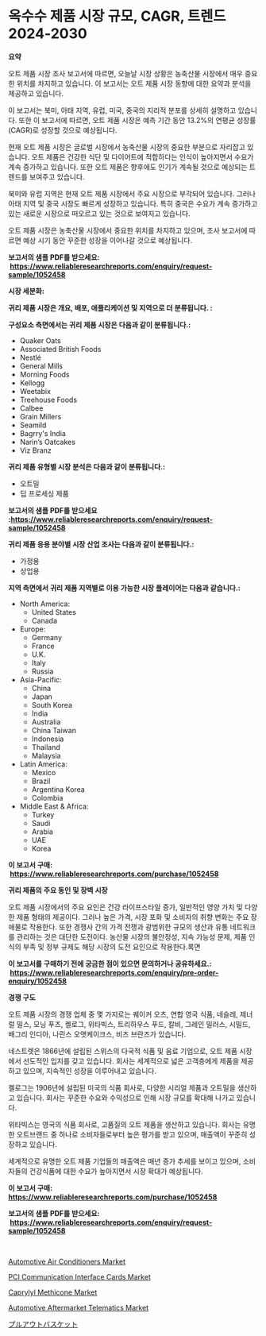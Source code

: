 <p><h1>옥수수 제품 시장 규모, CAGR, 트렌드 2024-2030</h1></p><p><strong>요약</strong></p>
<p><p>오트 제품 시장 조사 보고서에 따르면, 오늘날 시장 상황은 농축산물 시장에서 매우 중요한 위치를 차지하고 있습니다. 이 보고서는 오트 제품 시장 동향에 대한 요약과 분석을 제공하고 있습니다.</p><p>이 보고서는 북미, 아태 지역, 유럽, 미국, 중국의 지리적 분포를 상세히 설명하고 있습니다. 또한 이 보고서에 따르면, 오트 제품 시장은 예측 기간 동안 13.2%의 연평균 성장률(CAGR)로 성장할 것으로 예상됩니다.</p><p>현재 오트 제품 시장은 글로벌 시장에서 농축산물 시장의 중요한 부분으로 자리잡고 있습니다. 오트 제품은 건강한 식단 및 다이어트에 적합하다는 인식이 높아지면서 수요가 계속 증가하고 있습니다. 또한 오트 제품은 향후에도 인기가 계속될 것으로 예상되는 트렌드를 보여주고 있습니다.</p><p>북미와 유럽 지역은 현재 오트 제품 시장에서 주요 시장으로 부각되어 있습니다. 그러나 아태 지역 및 중국 시장도 빠르게 성장하고 있습니다. 특히 중국은 수요가 계속 증가하고 있는 새로운 시장으로 떠오르고 있는 것으로 보여지고 있습니다.</p><p>오트 제품 시장은 농축산물 시장에서 중요한 위치를 차지하고 있으며, 조사 보고서에 따르면 예상 시기 동안 꾸준한 성장을 이어나갈 것으로 예상됩니다.</p></p>
<p><strong>보고서의 샘플 PDF를 받으세요: &nbsp;<a href="https://www.reliableresearchreports.com/enquiry/request-sample/1052458">https://www.reliableresearchreports.com/enquiry/request-sample/1052458</a></strong></p>
<p><strong>시장 세분화:</strong></p>
<p><strong> 귀리 제품 시장은 개요, 배포, 애플리케이션 및 지역으로 더 분류됩니다. :</strong></p>
<p><strong>구성요소 측면에서는 귀리 제품 시장은 다음과 같이 분류됩니다.:</strong></p>
<p><ul><li>Quaker Oats</li><li>Associated British Foods</li><li>Nestlé</li><li>General Mills</li><li>Morning Foods</li><li>Kellogg</li><li>Weetabix</li><li>Treehouse Foods</li><li>Calbee</li><li>Grain Millers</li><li>Seamild</li><li>Bagrry's India</li><li>Narin’s Oatcakes</li><li>Viz Branz</li></ul></p>
<p><strong> 귀리 제품 유형별 시장 분석은 다음과 같이 분류됩니다.:</strong></p>
<p><ul><li>오트밀</li><li>딥 프로세싱 제품</li></ul></p>
<p><strong>보고서의 샘플 PDF를 받으세요 :<a href="https://www.reliableresearchreports.com/enquiry/request-sample/1052458">https://www.reliableresearchreports.com/enquiry/request-sample/1052458</a></strong></p>
<p><strong> 귀리 제품 응용 분야별 시장 산업 조사는 다음과 같이 분류됩니다.:</strong></p>
<p><ul><li>가정용</li><li>상업용</li></ul></p>
<p><strong>지역 측면에서 귀리 제품 지역별로 이용 가능한 시장 플레이어는 다음과 같습니다.:</strong></p>
<p><ul>
    <li>
        North America:
        <ul>
            <li>United States</li>
            <li>Canada</li>
        </ul>
    </li>
    <li>
        Europe:
        <ul>
            <li>Germany</li>
            <li>France</li>
            <li>U.K.</li>
            <li>Italy</li>
            <li>Russia</li>
        </ul>
    </li>
    <li>
        Asia-Pacific:
        <ul>
            <li>China</li>
            <li>Japan</li>
            <li>South Korea</li>
            <li>India</li>
            <li>Australia</li>
            <li>China Taiwan</li>
            <li>Indonesia</li>
            <li>Thailand</li>
            <li>Malaysia</li>
        </ul>
    </li>
    <li>
        Latin America:
        <ul>
            <li>Mexico</li>
            <li>Brazil</li>
            <li>Argentina Korea</li>
            <li>Colombia</li>
        </ul>
    </li>
    <li>
        Middle East & Africa:
        <ul>
            <li>Turkey</li>
            <li>Saudi</li>
            <li>Arabia</li>
            <li>UAE</li>
            <li>Korea</li>
        </ul>
    </li>
    </ul></p>
<p><strong>이 보고서 구매: &nbsp;<a href="https://www.reliableresearchreports.com/purchase/1052458">https://www.reliableresearchreports.com/purchase/1052458</a></strong></p>
<p><strong>귀리 제품의 주요 동인 및 장벽 시장</strong></p>
<p><p>오트 제품 시장에서의 주요 요인은 건강 라이프스타일 증가, 일반적인 영양 가치 및 다양한 제품 형태의 제공이다. 그러나 높은 가격, 시장 포화 및 소비자의 취향 변화는 주요 장애물로 작용한다. 또한 경쟁사 간의 가격 전쟁과 광범위한 규모의 생산과 유통 네트워크를 관리하는 것은 대단한 도전이다. 농산물 시장의 불안정성, 지속 가능성 문제, 제품 인식의 부족 및 정부 규제도 해당 시장의 도전 요인으로 작용한다.록면</p></p>
<p><strong>이 보고서를 구매하기 전에 궁금한 점이 있으면 문의하거나 공유하세요.: &nbsp;<a href="https://www.reliableresearchreports.com/enquiry/pre-order-enquiry/1052458">https://www.reliableresearchreports.com/enquiry/pre-order-enquiry/1052458</a></strong></p>
<p><strong>경쟁 구도</strong></p>
<p><p>오트 제품 시장의 경쟁 업체 중 몇 가지로는 퀘이커 오츠, 연합 영국 식품, 네슬레, 제너럴 밀스, 모닝 푸즈, 켈로그, 위타빅스, 트리하우스 푸드, 칼비, 그레인 밀러스, 시밀드, 배그리 인디아, 나린스 오앳케이크스, 비즈 브란즈가 있습니다. </p><p>네스트렛은 1866년에 설립된 스위스의 다국적 식품 및 음료 기업으로, 오트 제품 시장에서 선도적인 입지를 갖고 있습니다. 회사는 세계적으로 넓은 고객층에게 제품을 제공하고 있으며, 지속적인 성장을 이루어내고 있습니다. </p><p>켈로그는 1906년에 설립된 미국의 식품 회사로, 다양한 시리얼 제품과 오트밀을 생산하고 있습니다. 회사는 꾸준한 수요와 수익성으로 인해 시장 규모를 확대해 나가고 있습니다.</p><p>위타빅스는 영국의 식품 회사로, 고품질의 오트 제품을 생산하고 있습니다. 회사는 유명한 오트브랜드 중 하나로 소비자들로부터 높은 평가를 받고 있으며, 매출액이 꾸준히 성장하고 있습니다.</p><p>세계적으로 유명한 오트 제품 기업들의 매출액은 매년 증가 추세를 보이고 있으며, 소비자들의 건강식품에 대한 수요가 높아지면서 시장 확대가 예상됩니다.</p></p>
<p><strong>이 보고서 구매: &nbsp; <a href="https://www.reliableresearchreports.com/purchase/1052458">https://www.reliableresearchreports.com/purchase/1052458</a></strong></p>
<p><strong>보고서의 샘플 PDF를 받으세요: &nbsp;<a href="https://www.reliableresearchreports.com/enquiry/request-sample/1052458">https://www.reliableresearchreports.com/enquiry/request-sample/1052458</a></strong><strong></strong></p>
<p>&nbsp;</p>
<p><p><a href="https://github.com/NorbertYates/Market-Research-Report-List-3/blob/main/automotive-air-conditioners-market.md">Automotive Air Conditioners Market</a></p><p><a href="https://view.publitas.com/reportprime-1/pci-communication-interface-cards-market-with-the-goal-of-estimating-the-market-size-and-future-growth-potential-of-various-market-segments-based-on-component-applications-end-user-and-region/">PCI Communication Interface Cards Market</a></p><p><a href="https://issuu.com/reportprime-2/docs/caprylyl-methicone-market-size-2030.pptx">Caprylyl Methicone Market</a></p><p><a href="https://github.com/nancykennedykellievqfqt2/Market-Research-Report-List-1/blob/main/automotive-aftermarket-telematics-market.md">Automotive Aftermarket Telematics Market</a></p><p><a href="https://github.com/lababdou/Market-Research-Report-List-2/blob/main/9106768187589.md">プルアウトバスケット</a></p></p>